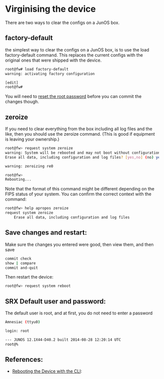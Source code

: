 # Virginising the device


There are two ways to clear the configs on a JunOS box.  

## factory-default
the simplest way to clear the configs on a JunOS box, is to use the load factory-default command.  This replaces the current configs with the original ones that were shipped with the device.  
```bash
root@fw# load factory-default
warning: activating factory configuration

[edit]
root@fw# 
```

You will need to [reset the root password](password-reset.md) before you can commit the changes though.  

## zeroize
If you need to clear everything from the box including all log files and the like, then you should use the zeroize command.  (This is good if equipment is leaving your ownership.)
```bash
root@fw> request system zeroize
warning: System will be rebooted and may not boot without configuration
Erase all data, including configuration and log files? [yes,no] (no) yes

warning: zeroizing re0

root@fw> 
Rebooting...
```

Note that the format of this command might be different depending on the FIPS status of your system.  You can confirm the correct context with the command: 
```bash
root@fw> help apropos zeroize
request system zeroize
    Erase all data, including configuration and log files
```

## Save changes and restart: 
Make sure the changes you entered were good, then view them, and then save
```bash
commit check
show | compare
commit and-quit
```

Then restart the device: 
```bash
root@fw> request system reboot 
```

## SRX Default user and password: 
The default user is root, and at first, you do not need to enter a password
```bash
Amnesiac (ttyu0)

login: root

--- JUNOS 12.1X44-D40.2 built 2014-08-28 12:20:14 UTC
root@%   
```

## References: 
- [Rebooting the Device with the CLI](https://www.juniper.net/techpubs/software/junos-es/junos-es92/junos-es-admin-guide/rebooting-the-device-with-the-cli.html): 